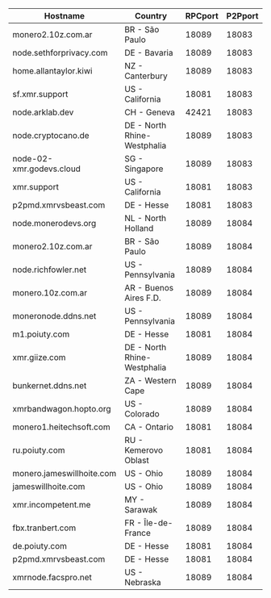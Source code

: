 Hostname | Country | RPCport | P2Pport
--- | --- | --- | ---
monero2.10z.com.ar | BR - São Paulo | 18089 | 18083
node.sethforprivacy.com | DE - Bavaria | 18089 | 18083
home.allantaylor.kiwi | NZ - Canterbury | 18089 | 18083
sf.xmr.support | US - California | 18081 | 18083
node.arklab.dev | CH - Geneva | 42421 | 18083
node.cryptocano.de | DE - North Rhine-Westphalia | 18089 | 18083
node-02-xmr.godevs.cloud | SG - Singapore | 18089 | 18083
xmr.support | US - California | 18081 | 18083
p2pmd.xmrvsbeast.com | DE - Hesse | 18081 | 18083
node.monerodevs.org | NL - North Holland | 18089 | 18084
monero2.10z.com.ar | BR - São Paulo | 18089 | 18084
node.richfowler.net | US - Pennsylvania | 18089 | 18084
monero.10z.com.ar | AR - Buenos Aires F.D. | 18089 | 18084
moneronode.ddns.net | US - Pennsylvania | 18089 | 18084
m1.poiuty.com | DE - Hesse | 18081 | 18084
xmr.giize.com | DE - North Rhine-Westphalia | 18089 | 18084
bunkernet.ddns.net | ZA - Western Cape | 18089 | 18084
xmrbandwagon.hopto.org | US - Colorado | 18089 | 18084
monero1.heitechsoft.com | CA - Ontario | 18081 | 18084
ru.poiuty.com | RU - Kemerovo Oblast | 18081 | 18084
monero.jameswillhoite.com | US - Ohio | 18089 | 18084
jameswillhoite.com | US - Ohio | 18089 | 18084
xmr.incompetent.me | MY - Sarawak | 18089 | 18084
fbx.tranbert.com | FR - Île-de-France | 18089 | 18084
de.poiuty.com | DE - Hesse | 18081 | 18084
p2pmd.xmrvsbeast.com | DE - Hesse | 18081 | 18084
xmrnode.facspro.net | US - Nebraska | 18089 | 18084
